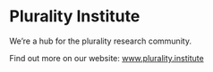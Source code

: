 # Plurality Institute

We’re a hub for the plurality research community. 

Find out more on our website: www.plurality.institute
